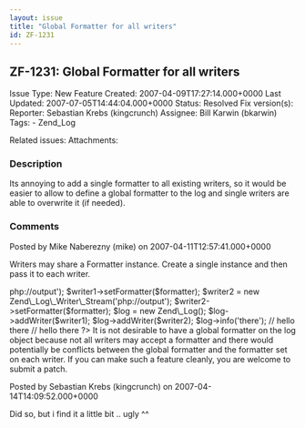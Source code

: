 ```yaml
---
layout: issue
title: "Global Formatter for all writers"
id: ZF-1231
---
```


ZF-1231: Global Formatter for all writers
-----------------------------------------

 Issue Type: New Feature Created: 2007-04-09T17:27:14.000+0000 Last Updated: 2007-07-05T14:44:04.000+0000 Status: Resolved Fix version(s): 
 Reporter:  Sebastian Krebs (kingcrunch)  Assignee:  Bill Karwin (bkarwin)  Tags: - Zend\_Log
 
 Related issues: 
 Attachments: 
### Description

Its annoying to add a single formatter to all existing writers, so it would be easier to allow to define a global formatter to the log and single writers are able to overwrite it (if needed).

 

 

### Comments

Posted by Mike Naberezny (mike) on 2007-04-11T12:57:41.000+0000

Writers may share a Formatter instance. Create a single instance and then pass it to each writer.

 <?php require 'Zend/Log.php'; require 'Zend/Log/Writer/Stream.php'; $formatter = new Zend\_Log\_Formatter\_Simple('hello %message%' . PHP\_EOL); $writer1 = new Zend\_Log\_Writer\_Stream('<a>php://output</a>'); $writer1->setFormatter($formatter); $writer2 = new Zend\_Log\_Writer\_Stream('<a>php://output</a>'); $writer2->setFormatter($formatter); $log = new Zend\_Log(); $log->addWriter($writer1); $log->addWriter($writer2); $log->info('there'); // hello there // hello there ?> It is not desirable to have a global formatter on the log object because not all writers may accept a formatter and there would potentially be conflicts between the global formatter and the formatter set on each writer. If you can make such a feature cleanly, you are welcome to submit a patch.

 

 

Posted by Sebastian Krebs (kingcrunch) on 2007-04-14T14:09:52.000+0000

Did so, but i find it a little bit .. ugly ^^

 

 